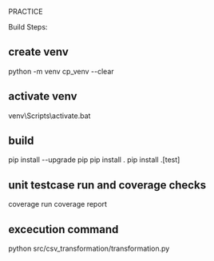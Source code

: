 PRACTICE

Build Steps:

## create venv
python -m venv cp_venv --clear 
## activate venv
venv\Scripts\activate.bat
## build
pip install --upgrade pip
pip install .
pip install .[test]
## unit testcase run and coverage checks
coverage run
coverage report

## excecution command
python src/csv_transformation/transformation.py


